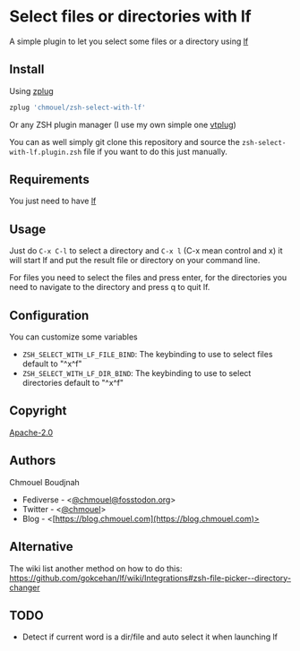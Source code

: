 # Select files or directories with lf

A simple plugin to let you select some files or a directory using [lf](https://github.com/gokcehan/lf)

## Install

Using [zplug](https://github.com/zplug/zplug)

```sh
zplug 'chmouel/zsh-select-with-lf'
```

Or any ZSH plugin manager (I use my own simple one [vtplug](https://blog.chmouel.com/2022/03/18/vtplug-a-very-dumb-and-tiny-zsh-plugin-manager/))

You can as well simply git clone this repository and source the
`zsh-select-with-lf.plugin.zsh` file if you want to do this just manually.

## Requirements

You just need to have [lf](https://github.com/gokcehan/lf)

## Usage

Just do `C-x C-l` to select a directory and `C-x l` (C-x mean control and x) it
will start lf and put the result file or directory on your command line.

For files you need to select the files and press enter, for the directories you
need to navigate to the directory and press q to quit lf.

## Configuration

You can customize some variables

- `ZSH_SELECT_WITH_LF_FILE_BIND`: The keybinding to use to select files default to "^x^f"
- `ZSH_SELECT_WITH_LF_DIR_BIND`: The keybinding to use to select directories default to "^x^f"

## Copyright

[Apache-2.0](./LICENSE)

## Authors

Chmouel Boudjnah

- Fediverse - <[@chmouel@fosstodon.org](https://fosstodon.org/@chmouel)>
- Twitter - <[@chmouel](https://twitter.com/chmouel)>
- Blog - <[https://blog.chmouel.com](https://blog.chmouel.com)>

## Alternative

The wiki list another method on how to do this: <https://github.com/gokcehan/lf/wiki/Integrations#zsh-file-picker--directory-changer>

## TODO 

- Detect if current word is a dir/file and auto select it when launching lf
